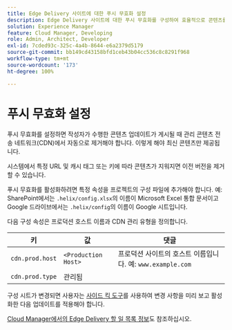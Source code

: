 ```yaml
---
title: Edge Delivery 사이트에 대한 푸시 무효화 설정
description: Edge Delivery 사이트에 대한 푸시 무효화를 구성하여 효율적으로 콘텐츠를 업데이트하고 캐싱을 제어하는 방법에 대해 알아봅니다.
solution: Experience Manager
feature: Cloud Manager, Developing
role: Admin, Architect, Developer
exl-id: 7cded93c-325c-4a4b-8644-e6a2379d5179
source-git-commit: bb149cd43158bfd1ceb43b04cc536c8c8291f968
workflow-type: tm+mt
source-wordcount: '173'
ht-degree: 100%

---
```


# 푸시 무효화 설정

푸시 무효화를 설정하면 작성자가 수행한 콘텐츠 업데이트가 게시될 때 관리 콘텐츠 전송 네트워크(CDN)에서 자동으로 제거해야 합니다. 이렇게 해야 최신 콘텐츠만 제공됩니다.

시스템에서 특정 URL 및 캐시 태그 또는 키에 따라 콘텐츠가 지워지면 이전 버전을 제거할 수 있습니다.

푸시 무효화를 활성화하려면 특정 속성을 프로젝트의 구성 파일에 추가해야 합니다. 예: SharePoint에서는 `.helix/config.xlsx`의 이름이 Microsoft Excel 통합 문서이고 Google 드라이브에서는 `.helix/config`의 이름이 Google 시트입니다.

다음 구성 속성은 프로덕션 호스트 이름과 CDN 관리 유형을 정의합니다.

| 키 | 값 | 댓글 |
| --- | --- | --- |
| `cdn.prod.host` | `<Production Host>` | 프로덕션 사이트의 호스트 이름입니다. 예: `www.example.com` |
| `cdn.prod.type` | 관리됨 |   |

구성 시트가 변경되면 사용자는 [사이드 킥 도구](https://www.aem.live/docs/sidekick)를 사용하여 변경 사항을 미리 보고 활성화한 다음 업데이트를 적용해야 합니다.

[Cloud Manager에서의 Edge Delivery 할 일 목록 정보](/help/implementing/cloud-manager/edge-delivery/introduction-to-edge-delivery-services.md#ed-todo-list)도 참조하십시오.
